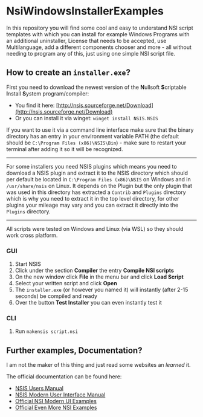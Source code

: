 # NsiWindowsInstallerExamples

In this repository you will find some cool and easy to understand NSI script templates with which you can install for example Windows Programs with an additional uninstaller, License that needs to be accepted, use Multilanguage, add a different components chooser and more - all without needing to program any of this, just using one simple NSI script file.

## How to create an `installer.exe`?

First you need to download the newest version of the **N**ullsoft **S**criptable **I**nstall **S**ystem program/compiler:

- You find it here: [http://nsis.sourceforge.net/Download](http://nsis.sourceforge.net/Download)
- Or you can install it via winget: `winget install NSIS.NSIS`

If you want to use it via a command line interface make sure that the binary directory has an entry in your environment variable PATH (the default should be `C:\Program Files (x86)\NSIS\Bin`) - make sure to restart your terminal after adding it so it will be recognized.

---

For some installers you need NSIS plugins which means you need to download a NSIS plugin and extract it to the NSIS directory which should per default be located in `C:\Program Files (x86)\NSIS` on Windows and in `/usr/share/nsis` on Linux.
It depends on the Plugin but the only plugin that was used in this directory has extracted a `Contrib` and `Plugins` directory which is why you need to extract it in the top level directory, for other plugins your mileage may vary and you can extract it directly into the `Plugins` directory.

---

All scripts were tested on Windows and Linux (via WSL) so they should work cross platform.

### GUI

1. Start NSIS
2. Click under the section **Compiler** the entry **Compile NSI scripts**
3. On the new window click **File** in the menu bar and click **Load Script**
4. Select your written script and click **Open**
5. The `installer.exe` (or however you named it) will instantly (after 2-15 seconds) be compiled and ready
6. Over the button **Test Installer** you can even instantly test it

### CLI

1. Run `makensis script.nsi`

## Further examples, Documentation?

I am not the maker of this thing and just read some websites an *learned* it.

The official documentation can be found here:

* [NSIS Users Manual](http://nsis.sourceforge.net/Docs/)
* [NSIS Modern User Interface Manual](http://nsis.sourceforge.net/Docs/Modern%20UI%202/Readme.html)
* [Official NSI Modern UI Examples](http://nsis.sourceforge.net/Examples/Modern%20UI/)
* [Official Even More NSI Examples](http://nsis.sourceforge.net/Examples/)
